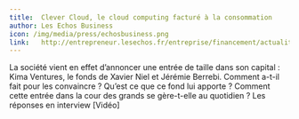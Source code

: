 ```yaml
---
title:  Clever Cloud, le cloud computing facturé à la consommation
author: Les Echos Business
icon: /img/media/press/echosbusiness.png
link:   http://entrepreneur.lesechos.fr/entreprise/financement/actualites/video-quentin-adam-clever-cloud-xavier-niel-lui-a-dit-banco-10024132.php
---
```

La société vient en effet d’annoncer une entrée de taille dans son capital : Kima Ventures, le fonds de Xavier Niel et Jérémie Berrebi.
Comment a-t-il fait pour les convaincre ? Qu’est ce que ce fond lui apporte ? Comment cette entrée dans la cour des grands se gère-t-elle au quotidien ? Les réponses en interview \[Vidéo\]